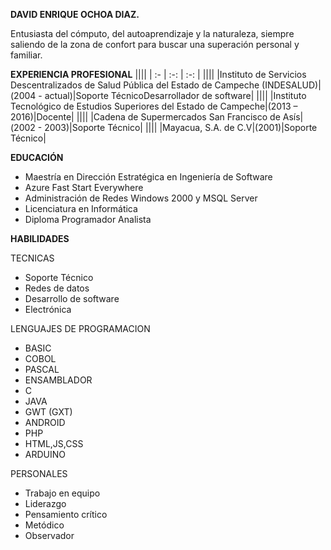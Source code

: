 **DAVID ENRIQUE OCHOA DIAZ.**

Entusiasta del cómputo, del autoaprendizaje y la naturaleza, siempre saliendo de la zona de confort para buscar una superación personal y familiar.

**EXPERIENCIA PROFESIONAL**
||||
| :- | :-: | :-: |
||||
|Instituto de Servicios Descentralizados de Salud Pública del Estado de Campeche (INDESALUD)|(2004 - actual)|Soporte TécnicoDesarrollador de software|
||||
|Instituto Tecnológico de Estudios Superiores del Estado de Campeche|(2013 – 2016)|Docente|
||||
|Cadena de Supermercados San Francisco de Asís|(2002 - 2003)|Soporte Técnico|
||||
|Mayacua, S.A. de C.V|(2001)|Soporte Técnico|

**EDUCACIÓN**

- Maestría en Dirección Estratégica en Ingeniería de Software
- Azure Fast Start Everywhere
- Administración de Redes Windows 2000 y MSQL Server
- Licenciatura en Informática
- Diploma Programador Analista

**HABILIDADES**

TECNICAS

- Soporte Técnico
- Redes de datos
- Desarrollo de software
- Electrónica

LENGUAJES DE PROGRAMACION

- BASIC
- COBOL
- PASCAL
- ENSAMBLADOR
- C
- JAVA
- GWT (GXT)
- ANDROID
- PHP
- HTML,JS,CSS
- ARDUINO

PERSONALES

- Trabajo en equipo
- Liderazgo
- Pensamiento crítico
- Metódico
- Observador

